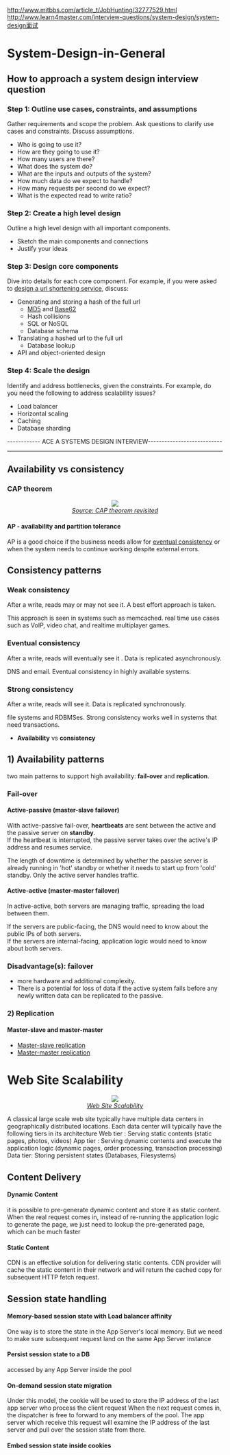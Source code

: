 http://www.mitbbs.com/article_t/JobHunting/32777529.html
http://www.learn4master.com/interview-questions/system-design/system-design面试

# System-Design-in-General
## How to approach a system design interview question

### Step 1: Outline use cases, constraints, and assumptions

Gather requirements and scope the problem.  Ask questions to clarify use cases and constraints.  Discuss assumptions.

* Who is going to use it?
* How are they going to use it?
* How many users are there?
* What does the system do?
* What are the inputs and outputs of the system?
* How much data do we expect to handle?
* How many requests per second do we expect?
* What is the expected read to write ratio?

### Step 2: Create a high level design

Outline a high level design with all important components.

* Sketch the main components and connections
* Justify your ideas

### Step 3: Design core components

Dive into details for each core component.  For example, if you were asked to [design a url shortening service](solutions/system_design/pastebin/README.md), discuss:

* Generating and storing a hash of the full url
    * [MD5](solutions/system_design/pastebin/README.md) and [Base62](solutions/system_design/pastebin/README.md)
    * Hash collisions
    * SQL or NoSQL
    * Database schema
* Translating a hashed url to the full url
    * Database lookup
* API and object-oriented design

### Step 4: Scale the design

Identify and address bottlenecks, given the constraints.  For example, do you need the following to address scalability issues?

* Load balancer
* Horizontal scaling
* Caching
* Database sharding

------------ ACE A SYSTEMS DESIGN INTERVIEW---------------------------






---------------------------------------
## Availability vs consistency

### CAP theorem

<p align="center">
  <img src="http://i.imgur.com/bgLMI2u.png"/>
  <br/>
  <i><a href=http://robertgreiner.com/2014/08/cap-theorem-revisited>Source: CAP theorem revisited</a></i>
</p>


     

#### AP - availability and partition tolerance

AP is a good choice if the business needs allow for [eventual consistency](#eventual-consistency) or 
when the system needs to continue working despite external errors.

## Consistency patterns
### Weak consistency

After a write, reads may or may not see it.  A best effort approach is taken.

This approach is seen in systems such as memcached.   real time use cases such as VoIP, video chat, and realtime multiplayer games.  

### Eventual consistency

After a write, reads will eventually see it .  Data is replicated asynchronously.

DNS and email.  Eventual consistency in highly available systems.

### Strong consistency

After a write, reads will see it.  Data is replicated synchronously.

file systems and RDBMSes.  Strong consistency works well in systems that need transactions.

* **Availability** vs **consistency**

## 1) Availability patterns

two main patterns to support high availability: **fail-over** and **replication**.

### Fail-over

#### Active-passive (master-slave failover)

With active-passive fail-over, **heartbeats** are sent between the active and the passive server on **standby**.  
If the heartbeat is interrupted, the passive server takes over the active's IP address and resumes service.

The length of downtime is determined by whether the passive server is already running in 'hot' standby 
or whether it needs to start up from 'cold' standby.  Only the active server handles traffic.


#### Active-active (master-master failover)

In active-active, both servers are managing traffic, spreading the load between them.

If the servers are public-facing, the DNS would need to know about the public IPs of both servers.  
If the servers are internal-facing, application logic would need to know about both servers.


### Disadvantage(s): failover

* more hardware and additional complexity.
* There is a potential for loss of data if the active system fails before any newly written data can be replicated to the passive.




### 2) Replication

#### Master-slave and master-master

* [Master-slave replication](#master-slave-replication)
* [Master-master replication](#master-master-replication)


# Web Site Scalability
<p align="center">
  <img src="http://2.bp.blogspot.com/_j6mB7TMmJJY/R9F3_4qXpgI/AAAAAAAAAAs/-qYU9ZKhEpo/s320/scalable.png"/>
  <br/>
  <i><a href=http://robertgreiner.com/2014/08/cap-theorem-revisitedhttp://horicky.blogspot.com/2008/03/web-site-scalability.html>Web Site Scalability</a></i>
</p>

A classical large scale web site typically have multiple data centers in geographically distributed locations. Each data center will typically have the following tiers in its architecture
Web tier : Serving static contents (static pages, photos, videos)
App tier : Serving dynamic contents and execute the application logic (dynamic pages, order processing, transaction processing)
Data tier: Storing persistent states (Databases, Filesystems)

## Content Delivery
#### Dynamic Content
it is possible to pre-generate dynamic content and store it as static content. When the real request comes in, instead of re-running the application logic to generate the page, we just need to lookup the pre-generated page, which can be much faster
#### Static Content
CDN is an effective solution for delivering static contents. CDN provider will cache the static content in their network and will return the cached copy for subsequent HTTP fetch request. 

## Session state handling
#### Memory-based session state with Load balancer affinity
One way is to store the state in the App Server's local memory. But we need to make sure subsequent request land on the same App Server instance 
#### Persist session state to a DB
accessed by any App Server inside the pool
#### On-demand session state migration
Under this model, the cookie will be used to store the IP address of the last app server who process the client request
When the next request comes in, the dispatcher is free to forward to any members of the pool. The app server which receive this request will examine the IP address of the last server and pull over the session state from there.
#### Embed session state inside cookies
